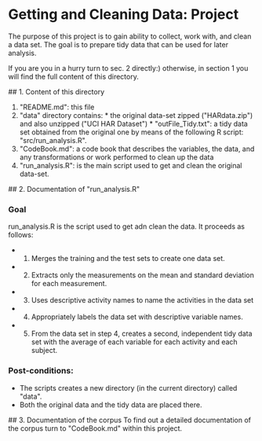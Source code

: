 
Getting and Cleaning Data: Project
==================================

 The purpose of this project is to gain ability to collect, work with, and clean a data set. 
 The goal is to prepare tidy data that can be used for later analysis. 

If you are you in a hurry turn to sec. 2 directly:) otherwise, in section 1 you will find the full content of this directory.

## 1. Content of this directory
  1. "README.md": this file
  2. "data" directory contains:
	* the original data-set zipped ("HARdata.zip") and also unzipped ("UCI HAR Dataset")
	* "outFile_Tidy.txt": a tidy data set obtained from the original one by means of the following R script: "src/run_analysis.R".
  3. "CodeBook.md": a code book that describes the variables, the data, and any transformations or work performed to clean up the data  
  4. "run_analysis.R": is the main script used to get and clean the original data-set. 


## 2. Documentation of "run_analysis.R"
### Goal
run_analysis.R is the script used to get adn clean the data. It proceeds as follows: 
* 1. Merges the training and the test sets to create one data set.
* 2. Extracts only the measurements on the mean and standard deviation for each measurement. 
* 3. Uses descriptive activity names to name the activities in the data set
* 4. Appropriately labels the data set with descriptive variable names. 
* 5. From the data set in step 4, creates a second, independent tidy data set with the average of each variable for each activity and each subject.

### Post-conditions:
* The scripts creates a new directory (in the current directory) called "data".
* Both the original data and the tidy data are placed there.


## 3. Documentation of the corpus 
To find out a detailed documentation of the corpus turn to "CodeBook.md" within this project.
